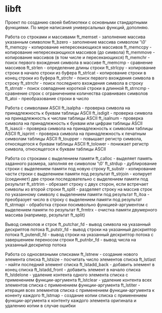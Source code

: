 # libft
Проект по созданию своей библиотеки с основными стандартными функциями.
По мере написания универсальных функций, дополняю.

Работа со строками и массивами
ft_memset		- заполнение массива указанным символом
ft_bzero		- заполнение массива символом '\0'
ft_memcpy		- копирование непересекающихся массивов
ft_memccpy		- копирование непересекающихся массивов (до символа)
ft_memmove		- копирование массивов (в том числе и пересекающихся)
ft_memchr		- поиск первого вхождения символа в массиве
ft_memcmp		- сравнение массивов
ft_strlen		- определение длины строки
ft_strlcpy		- копирование строки в начало строки из буфера
ft_strlcat		- копирование строки в конец строки из буфера
ft_strchr		- поиск первого вхождения символа в строку
ft_strrchr		- поиск последнего вхождения символа в строку
ft_strnstr		- поиск совпадение короткой строки в длинной
ft_strncmp		- сравнение строк с ограничением количества сравниваех символов
ft_atoi			- преобразование строки в число

Работа с символами ASCII
ft_isalpha		- проверка символа на принадлежность к буквам таблицы ASCII
ft_isdigit		- проверка символа на принадлежность к числам таблицы ASCII
ft_isalnum		- проверка символа на принадлежность к буквам или цифрам таблицы ASCII
ft_isascii		- проверка символа на принадлежность к символам таблицы ASCII
ft_isprint		- проверка символа на принадлежность к печатным символам таблицы ASCII
ft_toupper		- повышает регистр символа, относящегося к буквам таблицы ASCII
ft_tolower		- понижает регистр символа, относящегося к буквам таблицы ASCII

Работа со строками с выделением памяти
ft_calloc		- выделяет память заданного размера, заполняя ее символом '\0'
ft_strdup		- дублирование строки с выделением памяти под новую строку
ft_substr		- копирование части строки с выделением памяти под результат
ft_strjoin		- копирует (соединяет) две строки последовательно с выделением памяти под результат
ft_strtrim		- обрезает строку с двух сторон, если встречает символы из второй строки
ft_split		- разделяет строку на массив строк по указанному символу с выделением памяти под результат
ft_itoa			- преобразует число в строку с выделением памяти под результат
ft_strmapi		- обработка строки посимвольно функцией-аргументом с выделением памяти по результат
ft_frmtrx		- очистка памяти двумерного массива (например, результат ft_split)

Вывод символов и строк
ft_putchar_fd	- вывод символа на указанный дескриптов потока
ft_putstr_fd	- вывод строки на указанный дескриптор потока
ft_putendl_fd	- вывод строки на указанный дескриптор потока с завершением переносом строки
ft_putnbr_fd	- вывод числа на указанный дескрипор потока

Работа со односвязными списками
ft_lstnew		- создание нового элемента списка
ft_lstsize		- посчитать число элементов списка
ft_lstlast		- найти последний элемент списка
ft_lstadd_back	- добавить элемент в конец списка
ft_lstadd_front	- добавить элемент в начало списка
ft_lstdelone	- удаление контента одного элемента списка с применением функции-аргумента
ft_lstclear		- удаление контента всех элементов списка с применением функции-аргумента
ft_lstiter		- итерация всех элементов списка с применением функции-аргумента к коненту каждого
ft_lstmap		- создание копии списка с применением функции-аргумента
				к контенту каждого элемента оригинала и удалению копии в случае ошибки

